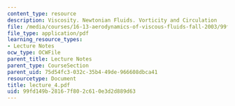 ```yaml
---
content_type: resource
description: Viscosity. Newtonian Fluids. Vorticity and Circulation
file: /media/courses/16-13-aerodynamics-of-viscous-fluids-fall-2003/99fd149b28167f802c610e3d2d889d63_lecture_4.pdf
file_type: application/pdf
learning_resource_types:
- Lecture Notes
ocw_type: OCWFile
parent_title: Lecture Notes
parent_type: CourseSection
parent_uid: 75d54fc3-032c-35b4-49de-966608dbca41
resourcetype: Document
title: lecture_4.pdf
uid: 99fd149b-2816-7f80-2c61-0e3d2d889d63
---
```

